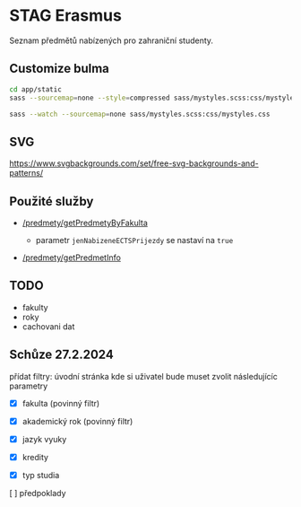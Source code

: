 # STAG Erasmus

Seznam předmětů nabízených pro zahraniční studenty.

## Customize bulma

```bash
cd app/static
sass --sourcemap=none --style=compressed sass/mystyles.scss:css/mystyles.css
```

```bash
sass --watch --sourcemap=none sass/mystyles.scss:css/mystyles.css
```

## SVG

<https://www.svgbackgrounds.com/set/free-svg-backgrounds-and-patterns/>

## Použité služby

- [/predmety/getPredmetyByFakulta](https://ws.ujep.cz/ws/services/rest2/predmety/getPredmetyByFakulta)
  - parametr `jenNabizeneECTSPrijezdy` se nastaví na `true`

- [/predmety/getPredmetInfo](https://ws.ujep.cz/ws/services/rest2/predmety/getPredmetInfo)

## TODO

- fakulty
- roky
- cachovani dat

## Schůze 27.2.2024

přídat filtry:
úvodní stránka kde si uživatel bude muset zvolit následujícíc parametry

- [x] fakulta (povinný filtr)
- [x] akademický rok (povinný filtr)

- [x] jazyk vyuky
- [x] kredity
- [x] typ studia

[ ] předpoklady
